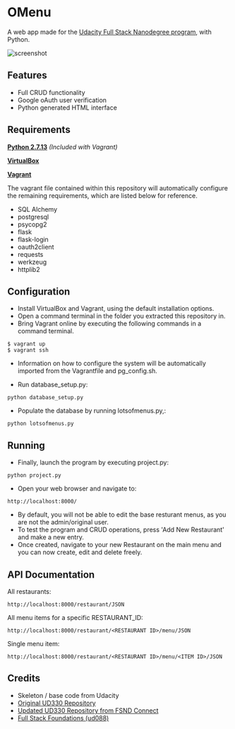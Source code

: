 # OMenu

A web app made for the [Udacity Full Stack Nanodegree program](https://www.udacity.com/uconnect/intensive/full-stack-web-developer-nanodegree), with Python. 

![screenshot](http://i.imgur.com/qmrrOPj.png)

## Features

 - Full CRUD functionality
 - Google oAuth user verification
 - Python generated HTML interface

## Requirements
**[Python 2.7.13](https://www.python.org/downloads/)** *(Included with Vagrant)*

**[VirtualBox](https://www.virtualbox.org/)**

**[Vagrant](https://www.vagrantup.com/)**

The vagrant file contained within this repository will automatically configure the remaining requirements, which are listed below for reference. 

- SQL Alchemy
- postgresql
- psycopg2
- flask
- flask-login
- oauth2client
- requests
- werkzeug
- httplib2

## Configuration

- Install VirtualBox and Vagrant, using the default installation options.
- Open a command terminal in the folder you extracted this repository in.
- Bring Vagrant online by executing the following commands in a command terminal. 

```
$ vagrant up
$ vagrant ssh
```
- Information on how to configure the system will be automatically imported from the Vagrantfile and pg_config.sh.

- Run database_setup.py:
```
python database_setup.py
```

- Populate the database by running lotsofmenus.py,:
```
python lotsofmenus.py
```

## Running

 - Finally, launch the program by executing project.py:
```
python project.py
```
 - Open your web browser and navigate to:
```
http://localhost:8000/
```
 

 - By default, you will not be able to edit the base resturant menus, as you are not the admin/original user.
 - To test the program and CRUD operations, press 'Add New Restaurant' and make a new entry.
 - Once created, navigate to your new Restaurant on the main menu and you can now create, edit and delete freely.

## API Documentation

All restaurants:

```
http://localhost:8000/restaurant/JSON
```

All menu items for a specific RESTAURANT_ID:

```
http://localhost:8000/restaurant/<RESTAURANT ID>/menu/JSON
```

Single menu item:

```
http://localhost:8000/restaurant/<RESTAURANT ID>/menu/<ITEM ID>/JSON
```
## Credits

 - Skeleton / base code from Udacity
  - [Original UD330 Repository](https://github.com/udacity/ud330)
  - [Updated UD330 Repository from FSND Connect](https://github.com/NoMan2000/ud330)
  - [Full Stack Foundations (ud088)](https://github.com/udacity/Full-Stack-Foundations)